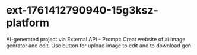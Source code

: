 # ext-1761412790940-15g3ksz-platform
AI-generated project via External API - Prompt: Creat website of ai image genrator and edit. Use button for upload image to edit and to download gen
